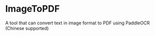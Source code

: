 # ImageToPDF
A tool that can convert text in image format to PDF using PaddleOCR (Chinese supported)
